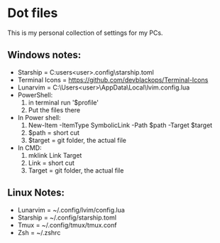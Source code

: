 # Dot files
This is my personal collection of settings for my PCs.

## Windows notes:
- Starship = C:users\<user>\.config\starship.toml
- Terminal Icons = https://github.com/devblackops/Terminal-Icons
- Lunarvim = C:\Users\<user>\AppData\Local\lvim\.config.lua
- PowerShell:
  1. in terminal run '$profile'
  2. Put the files there
 - In Power shell:
    1. New-Item -ItemType SymbolicLink -Path $path -Target $target
    2. $path = short cut
    3. $target = git folder, the actual file
 - In CMD:
   1. mklink Link Target
   2. Link = short cut
   3. Target = git folder, the actual file

## Linux Notes:
- Lunarvim = ~/.config/lvim/config.lua 
- Starship = ~/.config/starship.toml
- Tmux = ~/.config/tmux/tmux.conf
- Zsh = ~/.zshrc
